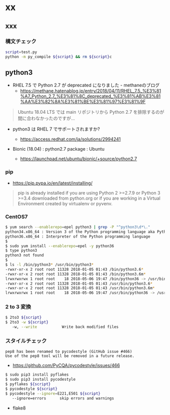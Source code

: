 # xx

## xxx

### 構文チェック

```sh
script=test.py
python -m py_compile ${script} && rm ${script}c
```

## python3

* RHEL 7.5 で Python 2.7 が deprecated になりました - methaneのブログ
  * <https://methane.hatenablog.jp/entry/2018/04/11/RHEL_7.5_%E3%81%A7_Python_2.7_%E3%81%8C_deprecated_%E3%81%AB%E3%81%AA%E3%82%8A%E3%81%BE%E3%81%97%E3%81%9F>

> Ubuntu 18.04 LTS では main リポジトリから Python 2.7 を排除するのが間に合わなかったのですが...

* python3 は RHEL 7 でサポートされますか?
  * <https://access.redhat.com/ja/solutions/2994241>

* Bionic (18.04) : python2.7 package : Ubuntu
  * <https://launchpad.net/ubuntu/bionic/+source/python2.7>

### pip

* <https://pip.pypa.io/en/latest/installing/>

> pip is already installed if you are using Python 2 >=2.7.9 or Python 3 >=3.4 downloaded from python.org or if you are working in a Virtual Environment created by virtualenv or pyvenv.

### CentOS7

```sh
$ yum search --enablerepo=epel python3 | grep -P "^python3\d*\."
python34.x86_64 : Version 3 of the Python programming language aka Python 3000
python36.x86_64 : Interpreter of the Python programming language
$
$ sudo yum install --enablerepo=epel -y python36
$ type python3
python3 not found
$
$ ls -l /bin/python3* /usr/bin/python3*
-rwxr-xr-x 2 root root 11328 2018-01-05 01:43 /bin/python3.6*
-rwxr-xr-x 2 root root 11328 2018-01-05 01:43 /bin/python3.6m*
lrwxrwxrwx 1 root root    18 2018-05-06 19:47 /bin/python36 -> /usr/bin/python3.6*
-rwxr-xr-x 2 root root 11328 2018-01-05 01:43 /usr/bin/python3.6*
-rwxr-xr-x 2 root root 11328 2018-01-05 01:43 /usr/bin/python3.6m*
lrwxrwxrwx 1 root root    18 2018-05-06 19:47 /usr/bin/python36 -> /usr/bin/python3.6*
```

### 2 to 3 変換

```sh
$ 2to3 ${script}
$ 2to3 -w ${script}
   -w, --write           Write back modified files
```

### スタイルチェック

    pep8 has been renamed to pycodestyle (GitHub issue #466)
    Use of the pep8 tool will be removed in a future release.

* <https://github.com/PyCQA/pycodestyle/issues/466>

```sh
$ sudo pip3 install pyflakes
$ sudo pip3 install pycodestyle
$ pyflakes ${script}
$ pycodestyle ${script}
$ pycodestyle --ignore=E221,E501 ${script}
   --ignore=errors      skip errors and warnings
```

* flake8

